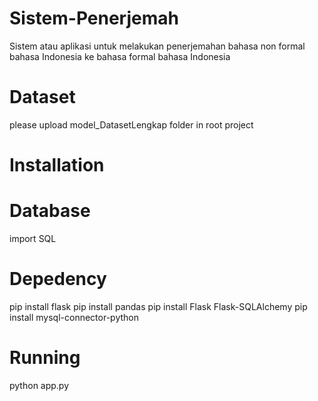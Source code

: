 # Sistem-Penerjemah
Sistem atau aplikasi untuk melakukan penerjemahan bahasa non formal bahasa Indonesia ke bahasa formal bahasa Indonesia

# Dataset
please upload model_DatasetLengkap folder in root project

# Installation
# Database
import SQL
# Depedency
pip install flask
pip install pandas
pip install Flask Flask-SQLAlchemy
pip install mysql-connector-python
# Running 
python app.py


